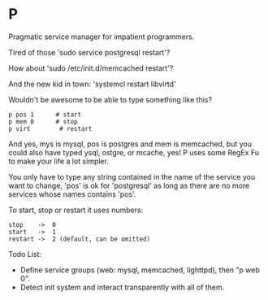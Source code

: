 P
=

Pragmatic service manager for impatient programmers.


Tired of those 'sudo service postgresql restart'?

How about 'sudo /etc/init.d/memcached restart'?

And the new kid in town: 'systemcl restart libvirtd'

Wouldn't be awesome to be able to type something like this?

    p pos 1      # start
    p mem 0      # stop
    p virt        # restart

And yes, mys is mysql, pos is postgres and mem is memcached, but you could also 
have typed ysql, ostgre, or mcache, yes! P uses some RegEx Fu to make
your life a lot simpler.

You only have to type any string contained in the name of the service you want
to change, 'pos' is ok for 'postgresql' as long as there are no more services whose
names contains 'pos'.

To start, stop or restart it uses numbers:

    stop    ->  0
    start   ->  1
    restart ->  2 (default, can be omitted) 

Todo List:

* Define service groups (web: mysql, memcached, lighttpd), then "p web 0".
* Detect init system and interact transparently with all of them.